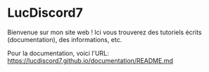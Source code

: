 # LucDiscord7

Bienvenue sur mon site web ! Ici vous trouverez des tutoriels écrits (documentation), des informations, etc.

Pour la documentation, voici l'URL: https://lucdiscord7.github.io/documentation/README.md
